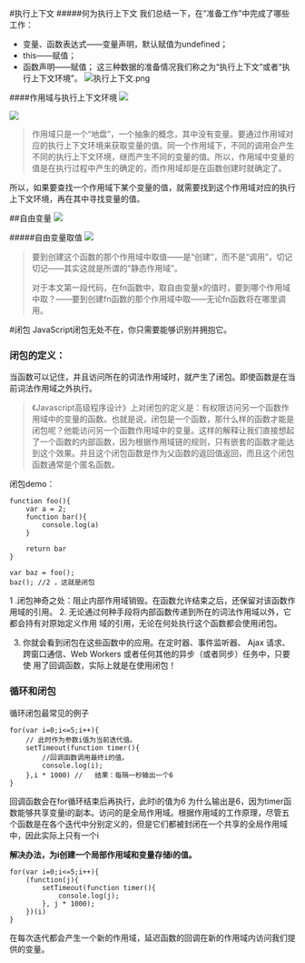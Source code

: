 #执行上下文
#####何为执行上下文
我们总结一下，在“准备工作”中完成了哪些工作：

- 变量、函数表达式——变量声明，默认赋值为undefined；
- this——赋值；
- 函数声明——赋值；
这三种数据的准备情况我们称之为“执行上下文”或者“执行上下文环境”。
![执行上下文.png](https://upload-images.jianshu.io/upload_images/9249356-873a604bd58fbf1e.png?imageMogr2/auto-orient/strip%7CimageView2/2/w/1240)

####作用域与执行上下文环境
![](https://upload-images.jianshu.io/upload_images/9249356-c2ca29e3c09f8354.png?imageMogr2/auto-orient/strip%7CimageView2/2/w/1240)

![](https://upload-images.jianshu.io/upload_images/9249356-d5dd5382e4d6a7ac.png?imageMogr2/auto-orient/strip%7CimageView2/2/w/1240)

>作用域只是一个“地盘”，一个抽象的概念，其中没有变量。要通过作用域对应的执行上下文环境来获取变量的值。同一个作用域下，不同的调用会产生不同的执行上下文环境，继而产生不同的变量的值。所以，作用域中变量的值是在执行过程中产生的确定的，而作用域却是在函数创建时就确定了。

所以，如果要查找一个作用域下某个变量的值，就需要找到这个作用域对应的执行上下文环境，再在其中寻找变量的值。

##自由变量
![](https://upload-images.jianshu.io/upload_images/9249356-23a719c6206874b3.png?imageMogr2/auto-orient/strip%7CimageView2/2/w/1240)

#####自由变量取值
![](https://upload-images.jianshu.io/upload_images/9249356-f6b4afd9cc2df808.png?imageMogr2/auto-orient/strip%7CimageView2/2/w/1240)

>要到创建这个函数的那个作用域中取值——是“创建”，而不是“调用”，切记切记——其实这就是所谓的“静态作用域”。
>
>对于本文第一段代码，在fn函数中，取自由变量x的值时，要到哪个作用域中取？——要到创建fn函数的那个作用域中取——无论fn函数将在哪里调用。


#闭包
 JavaScript闭包无处不在，你只需要能够识别并拥抱它。

### 闭包的定义：

当函数可以记住，并且访问所在的词法作用域时，就产生了闭包。即使函数是在当前词法作用域之外执行。
>《Javascript高级程序设计》上对闭包的定义是：有权限访问另一个函数作用域中的变量的函数。也就是说，闭包是一个函数，那什么样的函数才能是闭包呢？他能访问另一个函数作用域中的变量。这样的解释让我们直接想起了一个函数的内部函数，因为根据作用域链的规则，只有嵌套的函数才能达到这个效果。并且这个闭包函数是作为父函数的返回值返回，而且这个闭包函数通常是个匿名函数。

闭包demo：

```
function foo(){
	var a = 2;
	function bar(){
		console.log(a)
	}

	return bar
}

var baz = foo();
baz(); //2 ，这就是闭包

```

1 .闭包神奇之处：阻止内部作用域销毁。在函数允许结束之后，还保留对该函数作用域的引用。
2. 无论通过何种手段将内部函数传递到所在的词法作用域以外，它都会持有对原始定义作用 域的引用，无论在何处执行这个函数都会使用闭包。


3.  你就会看到闭包在这些函数中的应用。在定时器、事件监听器、 Ajax 请求、跨窗口通信、Web Workers 或者任何其他的异步（或者同步）任务中，只要使 用了回调函数，实际上就是在使用闭包！

### 循环和闭包
循环闭包最常见的例子
```
for(var i=0;i<=5;i++){
	// 此时作为参数i值为当前迭代值。
	setTimeout(function timer(){
		//回调函数调用最终i的值。
		console.log(i);
	},i * 1000) //   结果：每隔一秒输出一个6 
}
```
回调函数会在for循环结束后再执行，此时i的值为6 
为什么输出是6，因为timer函数能够共享变量i的副本。访问的是全局作用域。根据作用域的工作原理，尽管五个函数是在各个迭代中分别定义的，但是它们都被封闭在一个共享的全局作用域中，因此实际上只有一个i

**解决办法，为i创建一个局部作用域和变量存储i的值。**

```
for(var i=0;i<=5;i++){
	(function(j){
		setTimeout(function timer(){
			console.log(j);
		}, j * 1000);
	})(i)
}
```
在每次迭代都会产生一个新的作用域，延迟函数的回调在新的作用域内访问我们提供的变量。
